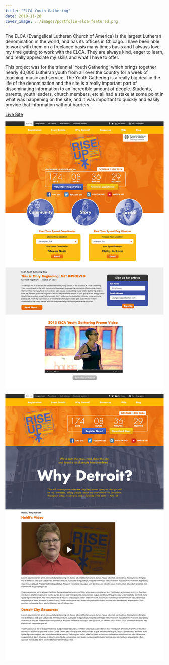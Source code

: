 ```yaml
---
title: "ELCA Youth Gathering"
date: 2018-11-28
cover_image: ../images/portfolio-elca-featured.png
---
```


The ELCA (Evangelical Lutheran Church of America) is the largest Lutheran denomination in the world, and has its offices in Chicago. I have been able to work with them on a freelance basis many times basis and I always love my time getting to work with the ELCA. They are always kind, eager to learn, and really appreciate my skills and what I have to offer.

This project was for the triennial 'Youth Gathering' which brings together nearly 40,000 Lutheran youth from all over the country for a week of teaching, music and service. The Youth Gathering is a really big deal in the life of the denomination and the site is a really important part of disseminating information to an incredible amount of people. Students, parents, youth leaders, church members, etc all had a stake at some point in what was happening on the site, and it was important to quickly and easily provide that information without barriers.

<a class="btn btn-outline-dark mb-32" target="_blank" href="https://www.elca.org/YouthGathering">Live Site</a>

![Screenshot of the website](../images/portfolio-elcayg1.jpg)

![Screenshot of the website](../images/portfolio-elcayg2.jpg)
